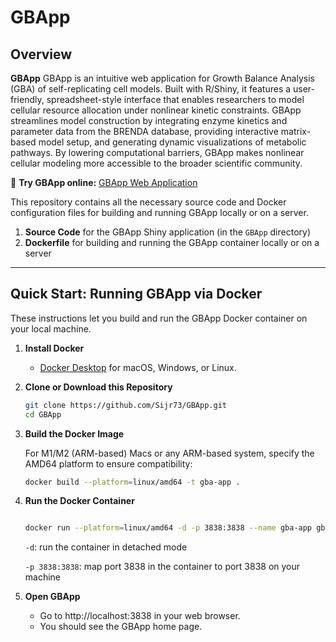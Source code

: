 
# GBApp

## Overview

**GBApp** GBApp is an intuitive web application for Growth Balance Analysis (GBA) of self-replicating cell models. Built with R/Shiny, it features a user-friendly, spreadsheet-style interface that enables researchers to model cellular resource allocation under nonlinear kinetic constraints. GBApp streamlines model construction by integrating enzyme kinetics and parameter data from the BRENDA database, providing interactive matrix-based model setup, and generating dynamic visualizations of metabolic pathways. By lowering computational barriers, GBApp makes nonlinear cellular modeling more accessible to the broader scientific community.

🔗 **Try GBApp online:** [GBApp Web Application](https://gba.ccb.cs.hhu.de/) 

This repository contains all the necessary source code and Docker configuration files for building and running GBApp locally or on a server.

1. **Source Code** for the GBApp Shiny application (in the `GBApp` directory)  
2. **Dockerfile** for building and running the GBApp container locally or on a server

---

## Quick Start: Running GBApp via Docker

These instructions let you build and run the GBApp Docker container on your local machine.

1. **Install Docker**  
   - [Docker Desktop](https://www.docker.com/products/docker-desktop) for macOS, Windows, or Linux.

2. **Clone or Download this Repository**

   ```bash
   git clone https://github.com/Sijr73/GBApp.git
   cd GBApp

3. **Build the Docker Image**

   For M1/M2 (ARM-based) Macs or any ARM-based system, specify the AMD64 platform to ensure compatibility:
   ```bash
   docker build --platform=linux/amd64 -t gba-app .
   ```

4. **Run the Docker Container**

   ```bash
   
   docker run --platform=linux/amd64 -d -p 3838:3838 --name gba-app gba-app
   ```
   `-d`: run the container in detached mode

   `-p 3838:3838`: map port 3838 in the container to port 3838 on your machine

5. **Open GBApp**

   - Go to http://localhost:3838 in your web browser.
   - You should see the GBApp home page.

